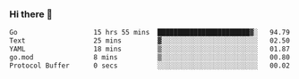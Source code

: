 ### Hi there 👋

<!--
**yeya24/yeya24** is a ✨ _special_ ✨ repository because its `README.md` (this file) appears on your GitHub profile.

Here are some ideas to get you started:

- 🔭 I’m currently working on ...
- 🌱 I’m currently learning ...
- 👯 I’m looking to collaborate on ...
- 🤔 I’m looking for help with ...
- 💬 Ask me about ...
- 📫 How to reach me: ...
- 😄 Pronouns: ...
- ⚡ Fun fact: ...
-->

<!--START_SECTION:waka-->

```txt
Go                   15 hrs 55 mins  ███████████████████████▓░   94.79 %
Text                 25 mins         ▓░░░░░░░░░░░░░░░░░░░░░░░░   02.50 %
YAML                 18 mins         ▒░░░░░░░░░░░░░░░░░░░░░░░░   01.87 %
go.mod               8 mins          ▒░░░░░░░░░░░░░░░░░░░░░░░░   00.80 %
Protocol Buffer      0 secs          ░░░░░░░░░░░░░░░░░░░░░░░░░   00.02 %
```

<!--END_SECTION:waka-->
